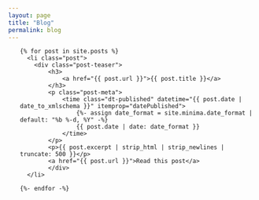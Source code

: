 ```yaml
---
layout: page
title: "Blog"
permalink: blog
---
```


<ul class="blog">

    {% for post in site.posts %}
      <li class="post">
        <div class="post-teaser">
            <h3>
                <a href="{{ post.url }}">{{ post.title }}</a>
            </h3>
            <p class="post-meta">
                <time class="dt-published" datetime="{{ post.date | date_to_xmlschema }}" itemprop="datePublished">
                    {%- assign date_format = site.minima.date_format | default: "%b %-d, %Y" -%}
                    {{ post.date | date: date_format }}
                </time>
            </p>
            <p>{{ post.excerpt | strip_html | strip_newlines | truncate: 500 }}</p>
            <a href="{{ post.url }}">Read this post</a>
            </div>
      </li>
    
    {%- endfor -%}

</ul>
